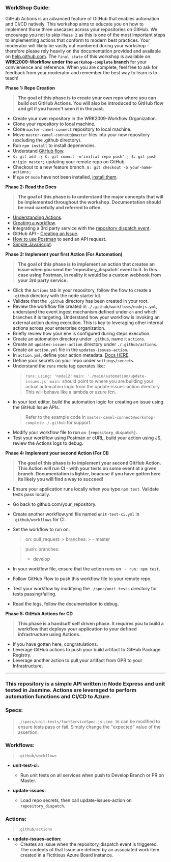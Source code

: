 ### WorkShop Guide:

GitHub Actions is an advanced feature of GitHub that enables automation and CI/CD natively. This workshop aims to educate you on how to implement those three usecases across your repositories on GitHub. We encourage you not to skip `Phase 2` as this is one of the most important steps to implementing actions that conform to modern best practices. Your moderator will likely be vastly out numbered during your workshop - therefore please rely heavily on the documentation provided and available on [help.github.com](https://help.github.com/en). The `final state` of this workshop is available on **WRK2009-Workflow under the `workshop-complete` branch** for your convienience and reference. When you are complete, feel free to ask for feedback from your moderator and remember the best way to learn is to teach!

**Phase 1: Repo Creation**
  > **The goal of this phase is to create your own repo where you can build out GitHub Actions. You will also be introduced to GitHub flow and git if you haven't seen it in the past.**
  * Create your own repository in the WRK2009-Workflow Organization.
  * Clone your repository to local machine.
  * Clone `master-camel-connect` repository to local machine.
  * Move `master-camel-connect@master` files into your new repository (excluding the .github directory).
  * Run `npm install` to install depenencies.
  * Understand [GitHub flow](https://guides.github.com/introduction/flow/).
  * `$: git add .; $: git commit -m'initial repo push' ; $: git push origin master;` updating your remote repo on GitHub.
  * Checkout to a new feature branch. `$: git checkout -b your-name-actions;`
  * If `npm` or `node` have not been installed, [install them](https://www.guru99.com/download-install-node-js.html).
    

**Phase 2: Read the Docs**
  > **The goal of this phase is to understand the major concepts that will be implemented throughout the workshop. Documentation should be read carefully and referred to often.**
  * [Understanding Actions](https://help.github.com/en/github/automating-your-workflow-with-github-actions/about-github-actions#core-concepts-for-github-actions).
  * [Creating a workflow](https://help.github.com/en/github/automating-your-workflow-with-github-actions/configuring-a-workflow).
  * Integrating a 3rd party service with the [repository dispatch event](https://developer.github.com/v3/repos/#create-a-repository-dispatch-event).
  * GitHub API - [Creating an Issue](https://developer.github.com/v3/issues/).
  * [How to use Postman](https://learning.getpostman.com/getting-started/) to send an API request.
  * [Simple JavaScript](https://www.w3schools.com/js/js_examples.asp).
  
**Phase 3: Implement your first Action (For Automation)**
  > **The goal of this phase is to implement an action that creates an issue when you send the 'repository_dispatch' event to it. In this case using Postman, in reality it would be a custom webhook from your 3rd party service.**
  * Click the `Actions` tab in your repository, follow the flow to create a `.github` directory with the node starter kit.
  * Validate that the `.github` directory has been created in your root.
  * Review the workflow file created in `./.github/workflows/nodejs.yml`, understand the event ingest mechanism defined under `on` and which branches it is targeting. Understand how your workflow is invoking an external action during execution. This is key to leveraging other internal actions across your enterprise organization.
  * Briefly review how your env is configured during steps execution.
  * Create an automation directory under `.github`, name it `actions`.
  * Create an `updates-issues-action` directory under `./.github/actions`.
  * Create an `action.yml` file in the `updates-issues-action`.
  * In `action.yml`, define your action metadata. [Docs HERE](https://help.github.com/en/github/automating-your-workflow-with-github-actions/metadata-syntax-for-github-actions).
  * Define your secrets on your repo under `settings/secrets`.
  * Understand the `runs` meta tag operates like:
    > `runs:`
    > `using: 'node12'`
    > `main: './main/automation/update-issues.js'`
    > `main:` should point to where you are building your actual automation logic from the update-issues-action directory. This will behave like a lambda or azure fcn.
  * In your text editor, build the automation logic for creating an issue using the GitHub Issue APIs.
    > Refer to the example code in `master-camel-connect@workshop-complete` `./.github` for support.
  * Modify your workflow file to run `on [repository_dispatch]`.
  * Test your workflow using Postman or cURL, build your action using JS, review the Actions logs to debug.

**Phase 4: Implement your second Action (For CI)**
  > **The goal of this phase is to implement your second GitHub Action. This Action will run CI - with your tests on some event at a given branch. Documentation is lighter, beacuse if you have gotten here its likely you will find a way to succeed!**
  * Ensure your application runs locally when you type `npm test`. Validate tests pass locally.
  * Go back to github.com/your_repository.
  * Create another workflow.yml file named `unit-test-ci.yml` in `.github/workflows` for CI.
  * Set the workflow to run on:
    > on: 
      > pull_request:
        > branches:	
        > - master	

    > push:	
      > branches:	
      >  - develop
  * In your workflow file, ensure that the action runs on ` - run: npm test`.
  * Follow GitHub Flow to push this workflow file to your remote repo.
  * Test your workflow by modifying the `./spec/unit-tests` directory for tests passing/failing.
  * Read the logs, follow the documentation to debug.

**Phase 5: GitHub Actions for CD**
  > **This phase is a handsoff self driven phase. It requires you to build a workflow that deploys your application to your defined infrastructure using Actions.**
  * If you have gotten here, congratulations. 
  * Leverage GitHub actions to push your build artifact to GitHub Package Registry.
  * Leverage another action to pull your artifact from GPR to your Infrastructure. 

-------

### This repository is a simple API written in Node Express and unit tested in Jasmine. Actions are leveraged to perform automation functions and CI/CD to Azure.

### Specs:
> `./specs/unit-tests/factServiceSpec.js`
> `Line 16` can be modified to ensure tests pass or fail. Simply change the "expected" value of the assertion. 

### Workflows:
> `.github/workflows`

- **unit-test-ci:**
  - Run unit tests on all services when push to Develop Branch or PR on Master.

- **update-issues:**
  - Load repo secrets, then call update-issues-action on `repository_dispatch`.

### Actions:
> `.github/actions`

- **update-issues-action:**
  - Creates an issue when the repository_dispatch event is triggered. The contents of that Issue are defined by an associated work item created in a Fictitious Azure Board instance.
